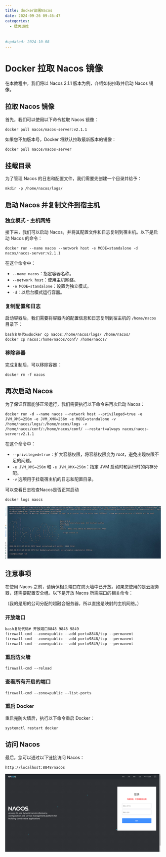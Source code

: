 ```yaml
---
title: docker部署Nacos
date: 2024-09-26 09:46:47
categories:
  - 猛男运维


#updated: 2024-10-08
---
```


# Docker 拉取 Nacos 镜像

在本教程中，我们将以 Nacos 2.1.1 版本为例，介绍如何拉取并启动 Nacos 镜像。

## 拉取 Nacos 镜像

首先，我们可以使用以下命令拉取 Nacos 镜像：

```
docker pull nacos/nacos-server:v2.1.1
```

如果您不加版本号，Docker 将默认拉取最新版本的镜像：

```
docker pull nacos/nacos-server
```

## 挂载目录

为了管理 Nacos 的日志和配置文件，我们需要先创建一个目录并给予：

```
mkdir -p /home/nacos/logs/   
```

## 启动 Nacos 并复制文件到宿主机

### 独立模式 - 主机网络

接下来，我们可以启动 Nacos，并将其配置文件和日志复制到宿主机。以下是启动 Nacos 的命令：

```
docker run --name nacos --network host -e MODE=standalone -d nacos/nacos-server:v2.1.1
```

在这个命令中：

- `--name nacos`：指定容器名称。
- `--network host`：使用主机网络。
- `-e MODE=standalone`：设置为独立模式。
- `-d`：以后台模式运行容器。

### 复制配置和日志

启动容器后，我们需要将容器内的配置信息和日志复制到宿主机的 `/home/nacos` 目录下：

```
bash复制代码docker cp nacos:/home/nacos/logs/ /home/nacos/
docker cp nacos:/home/nacos/conf/ /home/nacos/
```

### 移除容器

完成复制后，可以移除容器：

```
docker rm -f nacos
```

## 再次启动 Nacos

为了保证容器能够正常运行，我们需要执行以下命令来再次启动 Nacos：

```
docker run -d --name nacos --network host --privileged=true -e JVM_XMS=256m -e JVM_XMX=256m -e MODE=standalone -v /home/nacos/logs/:/home/nacos/logs -v /home/nacos/conf/:/home/nacos/conf/ --restart=always nacos/nacos-server:v2.1.1
```

在这个命令中：

- `--privileged=true`：扩大容器权限，将容器权限变为 root，避免出现权限不足的问题。
- `-e JVM_XMS=256m` 和 `-e JVM_XMX=256m`：指定 JVM 启动时和运行时的内存分配。
- `-v` 选项用于挂载宿主机的日志和配置目录。



可以查看日志检查Nacos是否正常启动

```
docker logs naocs
```

![image-20240926144926869](../images/linux-01.jpg)

## 注意事项

在使用 Nacos 之前，请确保相关端口在防火墙中已开放。如果您使用的是云服务器，还需要配置安全组。以下是开放 Nacos 所需端口的相关命令：

（我的是用的公司分配的超融合服务器，所以直接是映射的主机网络。）

### 开放端口

```
bash复制代码# 开放端口8848 9848 9849
firewall-cmd --zone=public --add-port=8848/tcp --permanent
firewall-cmd --zone=public --add-port=9848/tcp --permanent
firewall-cmd --zone=public --add-port=9849/tcp --permanent
```

### 重启防火墙

```
firewall-cmd --reload
```

### 查看所有开启的端口

```
firewall-cmd --zone=public --list-ports
```

### 重启 Docker

重启完防火墙后，执行以下命令重启 Docker：

```
systemctl restart docker
```

## 访问 Nacos

最后，您可以通过以下链接访问 Nacos：

```
http://localhost:8848/nacos
```

![image-20240926144959611](../images/linux-02.jpg)
